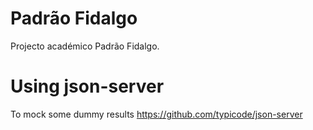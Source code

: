 # Padrão Fidalgo
Projecto académico Padrão Fidalgo.

# Using json-server 
To mock some dummy results
https://github.com/typicode/json-server

